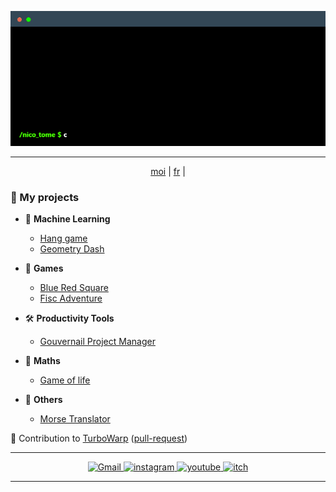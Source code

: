 
<p align="center"> <img alt="electron" src="https://github.com/nico-tome/Portfolio/blob/007552dc98572d0aa79592969b3b794328f19183/image/terminal.gif"/> </p>

---

<p align="center"> <a href="https://github.com/nico-tome/nico-tome">moi</a> | <a href="/README.md">fr</a> | </p>

### 🚀 My projects

- 🤖 **Machine Learning**

    * [Hang game](translation/en/hang-game-ai.md)
    * [Geometry Dash](translation/en/geometry-dash-ai.md)

- 🎲 **Games**

  * [Blue Red Square](translation/en/blue-red-square.md)
  * [Fisc Adventure](translation/en/fisc-adventure.md)

- 🛠 **Productivity Tools**

    * [Gouvernail Project Manager](translation/en/gouvernail-project-manager.md)

- 🔢 **Maths**

    * [Game of life](translation/en/game-of-life.md)

- 📌 **Others**

    * [Morse Translator](translation/en/morse-translator.md)

🔗 Contribution to [TurboWarp](https://github.com/TurboWarp/extensions) ([pull-request](https://github.com/TurboWarp/extensions/pull/632))

---

<p align="center">
    <a target="_blank" href="mailto:nicolas.tome.38@gmail.com">
        <img alt="Gmail" src="https://img.shields.io/badge/Gmail-D14836?style=for-the-badge&logo=gmail&logoColor=white" />
    </a>
    <a target="_blank" href="https://www.instagram.com/nico__tome/">
        <img alt="instagram" src="https://img.shields.io/badge/Instagram-E4405F?style=for-the-badge&logo=instagram&logoColor=white">
    </a>
    <a target="_blank" href="https://www.youtube.com/channel/UCdCudHce2Enb42QlhJ0Q7aQ">
        <img alt="youtube" src="https://img.shields.io/badge/YouTube-FF0000?style=for-the-badge&logo=youtube&logoColor=white">
    </a>
    <a target="_blank" href="https://tomyo.itch.io/">
      <img alt="itch" src="https://img.shields.io/badge/Itch.io-FA5C5C?style=for-the-badge&logo=itchdotio&logoColor=white">
    </a>
</p>

---
